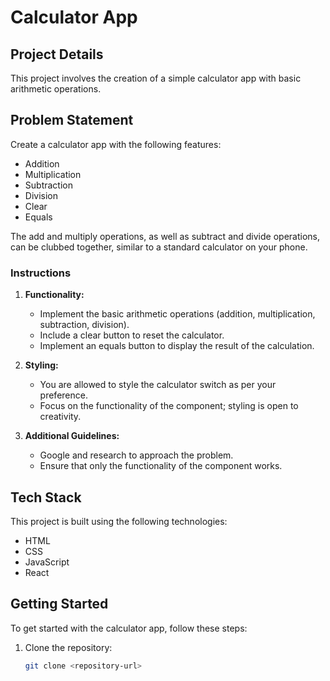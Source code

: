 # Calculator App

## Project Details

This project involves the creation of a simple calculator app with basic arithmetic operations.

## Problem Statement

Create a calculator app with the following features:

- Addition
- Multiplication
- Subtraction
- Division
- Clear
- Equals

The add and multiply operations, as well as subtract and divide operations, can be clubbed together, similar to a standard calculator on your phone.

### Instructions

1. **Functionality:**
   - Implement the basic arithmetic operations (addition, multiplication, subtraction, division).
   - Include a clear button to reset the calculator.
   - Implement an equals button to display the result of the calculation.

2. **Styling:**
   - You are allowed to style the calculator switch as per your preference.
   - Focus on the functionality of the component; styling is open to creativity.

3. **Additional Guidelines:**
   - Google and research to approach the problem.
   - Ensure that only the functionality of the component works.

## Tech Stack

This project is built using the following technologies:

- HTML
- CSS
- JavaScript
- React

## Getting Started

To get started with the calculator app, follow these steps:

1. Clone the repository:

   ```bash
   git clone <repository-url>
